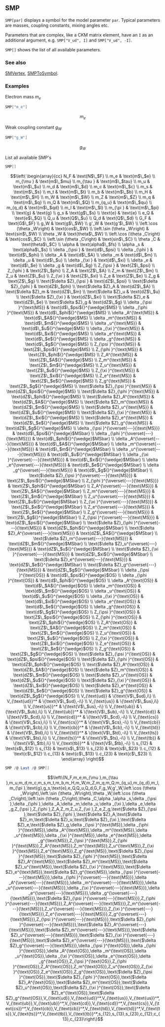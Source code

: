 ## SMP

`SMP[par]` displays a symbol for the model parameter `par`. Typical parameters are masses, coupling constants, mixing angles etc.

Parameters that are complex, like a CKM matrix element, have an `I` as an additional argument, e.g. `SMP["V_ud", I]` and  `SMP["V_ud", -I]`.

`SMP[]` shows the list of all available parameters.

### See also

[SMVertex](SMVertex), [SMPToSymbol](SMPToSymbol).

### Examples

Electron mass $m_e$

```mathematica
SMP["m_e"]
```

$$m_e$$

Weak coupling constant $g_W$

```mathematica
SMP["g_W"]
```

$$g_W$$

List all available SMP's

```mathematica
SMP[]
```

$$\left(
\begin{array}{cc}
 N_F & \text{N$\_$F} \\
 m_e & \text{m$\_$e} \\
 m_{\mu } & \text{m$\_$mu} \\
 m_{\tau } & \text{m$\_$tau} \\
 m_u & \text{m$\_$u} \\
 m_d & \text{m$\_$d} \\
 m_c & \text{m$\_$c} \\
 m_s & \text{m$\_$s} \\
 m_t & \text{m$\_$t} \\
 m_b & \text{m$\_$b} \\
 m_H & \text{m$\_$H} \\
 m_W & \text{m$\_$W} \\
 m_Z & \text{m$\_$Z} \\
 m_q & \text{m$\_$q} \\
 m_Q & \text{m$\_$Q} \\
 m_{q_u} & \text{m$\_$qu} \\
 m_{q_d} & \text{m$\_$qd} \\
 m_l & \text{m$\_$l} \\
 m_{\pi } & \text{m$\_$pi} \\
 \text{g} & \text{g} \\
 g_s & \text{g$\_$s} \\
 \text{e} & \text{e} \\
 e_Q & \text{e$\_$Q} \\
 Q_u & \text{Q$\_$u} \\
 Q_d & \text{Q$\_$d} \\
 G_F & \text{G$\_$F} \\
 g_W & \text{g$\_$W} \\
 g'_W & \text{g'$\_$W} \\
 \left.\cos (\theta _W\right) & \text{cos$\_$W} \\
 \left.\sin (\theta _W\right) & \text{sin$\_$W} \\
 \theta _W & \text{theta$\_$W} \\
 \left.\cos (\theta _C\right) & \text{cos$\_$C} \\
 \left.\sin (\theta _C\right) & \text{sin$\_$C} \\
 \theta _C & \text{theta$\_$C} \\
 \alpha  & \text{alpha$\_$fs} \\
 \alpha _s & \text{alpha$\_$s} \\
 \delta _{\psi } & \text{d$\_$psi} \\
 \delta _{\phi } & \text{d$\_$phi} \\
 \delta _A & \text{d$\_$A} \\
 \delta _m & \text{d$\_$m} \\
 \delta _u & \text{d$\_$u} \\
 \delta _{\xi } & \text{d$\_$xi} \\
 \delta _e & \text{d$\_$e} \\
 \delta _g & \text{d$\_$g} \\
 Z_{\psi } & \text{Z$\_$psi} \\
 Z_{\phi } & \text{Z$\_$phi} \\
 Z_A & \text{Z$\_$A} \\
 Z_m & \text{Z$\_$m} \\
 Z_u & \text{Z$\_$u} \\
 Z_{\xi } & \text{Z$\_$xi} \\
 Z_e & \text{Z$\_$e} \\
 Z_g & \text{Z$\_$g} \\
 \text{$\delta $Z}_{\psi } & \text{dZ$\_$psi} \\
 \text{$\delta $Z}_{\phi } & \text{dZ$\_$phi} \\
 \text{$\delta $Z}_A & \text{dZ$\_$A} \\
 \text{$\delta $Z}_m & \text{dZ$\_$m} \\
 \text{$\delta $Z}_u & \text{dZ$\_$u} \\
 \text{$\delta $Z}_{\xi } & \text{dZ$\_$xi} \\
 \text{$\delta $Z}_e & \text{dZ$\_$e} \\
 \text{$\delta $Z}_g & \text{dZ$\_$g} \\
 \delta _{\psi }^{\text{MS}} & \text{d$\_$psi${}^{\wedge}$MS} \\
 \delta _{\phi }^{\text{MS}} & \text{d$\_$phi${}^{\wedge}$MS} \\
 \delta _A^{\text{MS}} & \text{d$\_$A${}^{\wedge}$MS} \\
 \delta _m^{\text{MS}} & \text{d$\_$m${}^{\wedge}$MS} \\
 \delta _u^{\text{MS}} & \text{d$\_$u${}^{\wedge}$MS} \\
 \delta _{\xi }^{\text{MS}} & \text{d$\_$xi${}^{\wedge}$MS} \\
 \delta _e^{\text{MS}} & \text{d$\_$e${}^{\wedge}$MS} \\
 \delta _g^{\text{MS}} & \text{d$\_$g${}^{\wedge}$MS} \\
 Z_{\psi }^{\text{MS}} & \text{Z$\_$psi${}^{\wedge}$MS} \\
 Z_{\phi }^{\text{MS}} & \text{Z$\_$phi${}^{\wedge}$MS} \\
 Z_A^{\text{MS}} & \text{Z$\_$A${}^{\wedge}$MS} \\
 Z_m^{\text{MS}} & \text{Z$\_$m${}^{\wedge}$MS} \\
 Z_u^{\text{MS}} & \text{Z$\_$u${}^{\wedge}$MS} \\
 Z_{\xi }^{\text{MS}} & \text{Z$\_$xi${}^{\wedge}$MS} \\
 Z_e^{\text{MS}} & \text{Z$\_$e${}^{\wedge}$MS} \\
 Z_g^{\text{MS}} & \text{Z$\_$g${}^{\wedge}$MS} \\
 \text{$\delta $Z}_{\psi }^{\text{MS}} & \text{dZ$\_$psi${}^{\wedge}$MS} \\
 \text{$\delta $Z}_{\phi }^{\text{MS}} & \text{dZ$\_$phi${}^{\wedge}$MS} \\
 \text{$\delta $Z}_A^{\text{MS}} & \text{dZ$\_$A${}^{\wedge}$MS} \\
 \text{$\delta $Z}_m^{\text{MS}} & \text{dZ$\_$m${}^{\wedge}$MS} \\
 \text{$\delta $Z}_u^{\text{MS}} & \text{dZ$\_$u${}^{\wedge}$MS} \\
 \text{$\delta $Z}_{\xi }^{\text{MS}} & \text{dZ$\_$xi${}^{\wedge}$MS} \\
 \text{$\delta $Z}_e^{\text{MS}} & \text{dZ$\_$e${}^{\wedge}$MS} \\
 \text{$\delta $Z}_g^{\text{MS}} & \text{dZ$\_$g${}^{\wedge}$MS} \\
 \delta _{\psi }^{\overset{---}{\text{MS}}} & \text{d$\_$psi${}^{\wedge}$MSbar} \\
 \delta _{\phi }^{\overset{---}{\text{MS}}} & \text{d$\_$phi${}^{\wedge}$MSbar} \\
 \delta _A^{\overset{---}{\text{MS}}} & \text{d$\_$A${}^{\wedge}$MSbar} \\
 \delta _m^{\overset{---}{\text{MS}}} & \text{d$\_$m${}^{\wedge}$MSbar} \\
 \delta _u^{\overset{---}{\text{MS}}} & \text{d$\_$u${}^{\wedge}$MSbar} \\
 \delta _{\xi }^{\overset{---}{\text{MS}}} & \text{d$\_$xi${}^{\wedge}$MSbar} \\
 \delta _e^{\overset{---}{\text{MS}}} & \text{d$\_$e${}^{\wedge}$MSbar} \\
 \delta _g^{\overset{---}{\text{MS}}} & \text{d$\_$g${}^{\wedge}$MSbar} \\
 \text{$\delta $Z}_{\psi }^{\overset{---}{\text{MS}}} & \text{Z$\_$psi${}^{\wedge}$MSbar} \\
 Z_{\phi }^{\overset{---}{\text{MS}}} & \text{Z$\_$phi${}^{\wedge}$MSbar} \\
 Z_A^{\overset{---}{\text{MS}}} & \text{Z$\_$A${}^{\wedge}$MSbar} \\
 Z_m^{\overset{---}{\text{MS}}} & \text{Z$\_$m${}^{\wedge}$MSbar} \\
 Z_u^{\overset{---}{\text{MS}}} & \text{Z$\_$u${}^{\wedge}$MSbar} \\
 Z_{\xi }^{\overset{---}{\text{MS}}} & \text{Z$\_$xi${}^{\wedge}$MSbar} \\
 Z_e^{\overset{---}{\text{MS}}} & \text{Z$\_$e${}^{\wedge}$MSbar} \\
 Z_g^{\overset{---}{\text{MS}}} & \text{Z$\_$g${}^{\wedge}$MSbar} \\
 Z_{\psi }^{\overset{---}{\text{MS}}} & \text{dZ$\_$psi${}^{\wedge}$MSbar} \\
 \text{$\delta $Z}_{\phi }^{\overset{---}{\text{MS}}} & \text{dZ$\_$phi${}^{\wedge}$MSbar} \\
 \text{$\delta $Z}_A^{\overset{---}{\text{MS}}} & \text{dZ$\_$A${}^{\wedge}$MSbar} \\
 \text{$\delta $Z}_m^{\overset{---}{\text{MS}}} & \text{dZ$\_$m${}^{\wedge}$MSbar} \\
 \text{$\delta $Z}_u^{\overset{---}{\text{MS}}} & \text{dZ$\_$u${}^{\wedge}$MSbar} \\
 \text{$\delta $Z}_{\xi }^{\overset{---}{\text{MS}}} & \text{dZ$\_$xi${}^{\wedge}$MSbar} \\
 \text{$\delta $Z}_e^{\overset{---}{\text{MS}}} & \text{dZ$\_$e${}^{\wedge}$MSbar} \\
 \text{$\delta $Z}_g^{\overset{---}{\text{MS}}} & \text{dZ$\_$g${}^{\wedge}$MSbar} \\
 \delta _{\psi }^{\text{OS}} & \text{d$\_$psi${}^{\wedge}$OS} \\
 \delta _{\phi }^{\text{OS}} & \text{d$\_$phi${}^{\wedge}$OS} \\
 \delta _A^{\text{OS}} & \text{d$\_$A${}^{\wedge}$OS} \\
 \delta _m^{\text{OS}} & \text{d$\_$m${}^{\wedge}$OS} \\
 \delta _u^{\text{OS}} & \text{d$\_$u${}^{\wedge}$OS} \\
 \delta _{\xi }^{\text{OS}} & \text{d$\_$xi${}^{\wedge}$OS} \\
 \delta _e^{\text{OS}} & \text{d$\_$e${}^{\wedge}$OS} \\
 \delta _g^{\text{OS}} & \text{d$\_$g${}^{\wedge}$OS} \\
 Z_{\psi }^{\text{OS}} & \text{Z$\_$psi${}^{\wedge}$OS} \\
 Z_{\phi }^{\text{OS}} & \text{Z$\_$phi${}^{\wedge}$OS} \\
 Z_A^{\text{OS}} & \text{Z$\_$A${}^{\wedge}$OS} \\
 Z_m^{\text{OS}} & \text{Z$\_$m${}^{\wedge}$OS} \\
 Z_u^{\text{OS}} & \text{Z$\_$u${}^{\wedge}$OS} \\
 Z_{\xi }^{\text{OS}} & \text{Z$\_$xi${}^{\wedge}$OS} \\
 Z_e^{\text{OS}} & \text{Z$\_$e${}^{\wedge}$OS} \\
 Z_g^{\text{OS}} & \text{Z$\_$g${}^{\wedge}$OS} \\
 \text{$\delta $Z}_{\psi }^{\text{OS}} & \text{dZ$\_$psi${}^{\wedge}$OS} \\
 \text{$\delta $Z}_{\phi }^{\text{OS}} & \text{dZ$\_$phi${}^{\wedge}$OS} \\
 \text{$\delta $Z}_A^{\text{OS}} & \text{dZ$\_$A${}^{\wedge}$OS} \\
 \text{$\delta $Z}_m^{\text{OS}} & \text{dZ$\_$m${}^{\wedge}$OS} \\
 \text{$\delta $Z}_u^{\text{OS}} & \text{dZ$\_$u${}^{\wedge}$OS} \\
 \text{$\delta $Z}_{\xi }^{\text{OS}} & \text{dZ$\_$xi${}^{\wedge}$OS} \\
 \text{$\delta $Z}_e^{\text{OS}} & \text{dZ$\_$e${}^{\wedge}$OS} \\
 \text{$\delta $Z}_g^{\text{OS}} & \text{dZ$\_$g${}^{\wedge}$OS} \\
 V_{\text{ud}} & \{\text{V$\_$ud},i\} \\
 V_{\text{ud}}^* & \{\text{V$\_$ud},-i\} \\
 V_{\text{us}} & \{\text{V$\_$us},i\} \\
 V_{\text{us}}^* & \{\text{V$\_$us},-i\} \\
 V_{\text{ub}} & \{\text{V$\_$ub},i\} \\
 V_{\text{ub}}^* & \{\text{V$\_$ub},-i\} \\
 V_{\text{cd}} & \{\text{V$\_$cd},i\} \\
 V_{\text{cd}}^* & \{\text{V$\_$cd},-i\} \\
 V_{\text{cs}} & \{\text{V$\_$cs},i\} \\
 V_{\text{cs}}^* & \{\text{V$\_$cs},-i\} \\
 V_{\text{cb}} & \{\text{V$\_$cb},i\} \\
 V_{\text{cb}}^* & \{\text{V$\_$cb},-i\} \\
 V_{\text{td}} & \{\text{V$\_$td},i\} \\
 V_{\text{td}}^* & \{\text{V$\_$td},-i\} \\
 V_{\text{ts}} & \{\text{V$\_$ts},i\} \\
 V_{\text{ts}}^* & \{\text{V$\_$ts},-i\} \\
 V_{\text{tb}} & \{\text{V$\_$tb},i\} \\
 V_{\text{tb}}^* & \{\text{V$\_$tb},-i\} \\
 s_{12} & \text{s$\_$12} \\
 s_{13} & \text{s$\_$13} \\
 s_{23} & \text{s$\_$23} \\
 c_{12} & \text{c$\_$12} \\
 c_{13} & \text{c$\_$13} \\
 c_{23} & \text{c$\_$23} \\
\end{array}
\right)$$

```mathematica
SMP /@ Last /@ SMP[]
```

$$\left\{N_F,m_e,m_{\mu },m_{\tau },m_u,m_d,m_c,m_s,m_t,m_b,m_H,m_W,m_Z,m_q,m_Q,m_{q_u},m_{q_d},m_l,m_{\pi },\text{g},g_s,\text{e},e_Q,Q_u,Q_d,G_F,g_W,g'_W,\left.\cos (\theta _W\right),\left.\sin (\theta _W\right),\theta _W,\left.\cos (\theta _C\right),\left.\sin (\theta _C\right),\theta _C,\alpha ,\alpha _s,\delta _{\psi },\delta _{\phi },\delta _A,\delta _m,\delta _u,\delta _{\xi },\delta _e,\delta _g,Z_{\psi },Z_{\phi },Z_A,Z_m,Z_u,Z_{\xi },Z_e,Z_g,\text{$\delta $Z}_{\psi },\text{$\delta $Z}_{\phi },\text{$\delta $Z}_A,\text{$\delta $Z}_m,\text{$\delta $Z}_u,\text{$\delta $Z}_{\xi },\text{$\delta $Z}_e,\text{$\delta $Z}_g,\delta _{\psi }^{\text{MS}},\delta _{\phi }^{\text{MS}},\delta _A^{\text{MS}},\delta _m^{\text{MS}},\delta _u^{\text{MS}},\delta _{\xi }^{\text{MS}},\delta _e^{\text{MS}},\delta _g^{\text{MS}},Z_{\psi }^{\text{MS}},Z_{\phi }^{\text{MS}},Z_A^{\text{MS}},Z_m^{\text{MS}},Z_u^{\text{MS}},Z_{\xi }^{\text{MS}},Z_e^{\text{MS}},Z_g^{\text{MS}},\text{$\delta $Z}_{\psi }^{\text{MS}},\text{$\delta $Z}_{\phi }^{\text{MS}},\text{$\delta $Z}_A^{\text{MS}},\text{$\delta $Z}_m^{\text{MS}},\text{$\delta $Z}_u^{\text{MS}},\text{$\delta $Z}_{\xi }^{\text{MS}},\text{$\delta $Z}_e^{\text{MS}},\text{$\delta $Z}_g^{\text{MS}},\delta _{\psi }^{\overset{---}{\text{MS}}},\delta _{\phi }^{\overset{---}{\text{MS}}},\delta _A^{\overset{---}{\text{MS}}},\delta _m^{\overset{---}{\text{MS}}},\delta _u^{\overset{---}{\text{MS}}},\delta _{\xi }^{\overset{---}{\text{MS}}},\delta _e^{\overset{---}{\text{MS}}},\delta _g^{\overset{---}{\text{MS}}},\text{$\delta $Z}_{\psi }^{\overset{---}{\text{MS}}},Z_{\phi }^{\overset{---}{\text{MS}}},Z_A^{\overset{---}{\text{MS}}},Z_m^{\overset{---}{\text{MS}}},Z_u^{\overset{---}{\text{MS}}},Z_{\xi }^{\overset{---}{\text{MS}}},Z_e^{\overset{---}{\text{MS}}},Z_g^{\overset{---}{\text{MS}}},Z_{\psi }^{\overset{---}{\text{MS}}},\text{$\delta $Z}_{\phi }^{\overset{---}{\text{MS}}},\text{$\delta $Z}_A^{\overset{---}{\text{MS}}},\text{$\delta $Z}_m^{\overset{---}{\text{MS}}},\text{$\delta $Z}_u^{\overset{---}{\text{MS}}},\text{$\delta $Z}_{\xi }^{\overset{---}{\text{MS}}},\text{$\delta $Z}_e^{\overset{---}{\text{MS}}},\text{$\delta $Z}_g^{\overset{---}{\text{MS}}},\delta _{\psi }^{\text{OS}},\delta _{\phi }^{\text{OS}},\delta _A^{\text{OS}},\delta _m^{\text{OS}},\delta _u^{\text{OS}},\delta _{\xi }^{\text{OS}},\delta _e^{\text{OS}},\delta _g^{\text{OS}},Z_{\psi }^{\text{OS}},Z_{\phi }^{\text{OS}},Z_A^{\text{OS}},Z_m^{\text{OS}},Z_u^{\text{OS}},Z_{\xi }^{\text{OS}},Z_e^{\text{OS}},Z_g^{\text{OS}},\text{$\delta $Z}_{\psi }^{\text{OS}},\text{$\delta $Z}_{\phi }^{\text{OS}},\text{$\delta $Z}_A^{\text{OS}},\text{$\delta $Z}_m^{\text{OS}},\text{$\delta $Z}_u^{\text{OS}},\text{$\delta $Z}_{\xi }^{\text{OS}},\text{$\delta $Z}_e^{\text{OS}},\text{$\delta $Z}_g^{\text{OS}},V_{\text{ud}},V_{\text{ud}}^*,V_{\text{us}},V_{\text{us}}^*,V_{\text{ub}},V_{\text{ub}}^*,V_{\text{cd}},V_{\text{cd}}^*,V_{\text{cs}},V_{\text{cs}}^*,V_{\text{cb}},V_{\text{cb}}^*,V_{\text{td}},V_{\text{td}}^*,V_{\text{ts}},V_{\text{ts}}^*,V_{\text{tb}},V_{\text{tb}}^*,s_{12},s_{13},s_{23},c_{12},c_{13},c_{23}\right\}$$